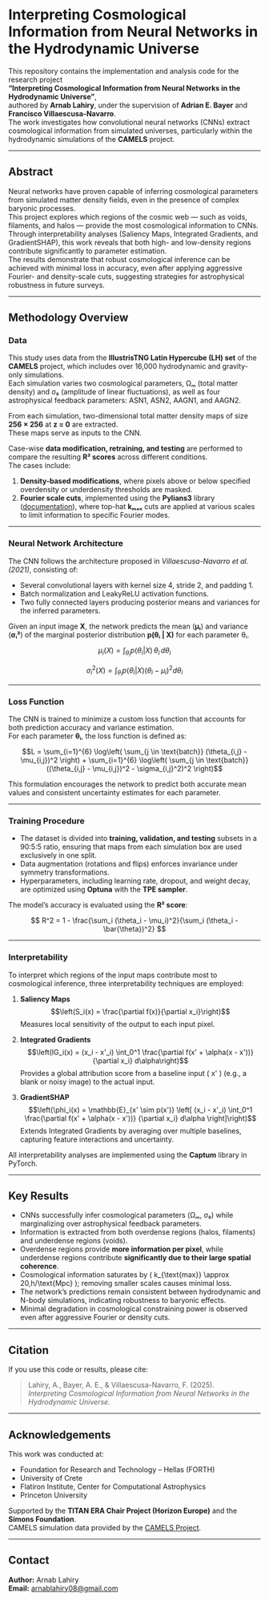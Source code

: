 # Interpreting Cosmological Information from Neural Networks in the Hydrodynamic Universe

This repository contains the implementation and analysis code for the research project  
**“Interpreting Cosmological Information from Neural Networks in the Hydrodynamic Universe”**,  
authored by **Arnab Lahiry**, under the supervision of **Adrian E. Bayer** and **Francisco Villaescusa-Navarro**.  
The work investigates how convolutional neural networks (CNNs) extract cosmological information from simulated universes, particularly within the hydrodynamic simulations of the **CAMELS** project.

---

## Abstract

Neural networks have proven capable of inferring cosmological parameters from simulated matter density fields, even in the presence of complex baryonic processes.  
This project explores which regions of the cosmic web — such as voids, filaments, and halos — provide the most cosmological information to CNNs.  
Through interpretability analyses (Saliency Maps, Integrated Gradients, and GradientSHAP), this work reveals that both high- and low-density regions contribute significantly to parameter estimation.  
The results demonstrate that robust cosmological inference can be achieved with minimal loss in accuracy, even after applying aggressive Fourier- and density-scale cuts, suggesting strategies for astrophysical robustness in future surveys.

---

## Methodology Overview

### Data
This study uses data from the **IllustrisTNG Latin Hypercube (LH) set** of the **CAMELS** project, which includes over 16,000 hydrodynamic and gravity-only simulations.  
Each simulation varies two cosmological parameters, Ωₘ (total matter density) and σ₈ (amplitude of linear fluctuations), as well as four astrophysical feedback parameters:
ASN1, ASN2, AAGN1, and AAGN2.  

From each simulation, two-dimensional total matter density maps of size **256 × 256** at **z = 0** are extracted.  
These maps serve as inputs to the CNN.  

Case-wise **data modification, retraining, and testing** are performed to compare the resulting **R² scores** across different conditions.  
The cases include:  
1. **Density-based modifications**, where pixels above or below specified overdensity or underdensity thresholds are masked.  
2. **Fourier scale cuts**, implemented using the **Pylians3** library ([documentation](https://pylians3.readthedocs.io/en/master/)), where top-hat **kₘₐₓ** cuts are applied at various scales to limit information to specific Fourier modes.



---

### Neural Network Architecture
The CNN follows the architecture proposed in *Villaescusa-Navarro et al. (2021)*, consisting of:
- Several convolutional layers with kernel size 4, stride 2, and padding 1.
- Batch normalization and LeakyReLU activation functions.
- Two fully connected layers producing posterior means and variances for the inferred parameters.

Given an input image **X**, the network predicts the mean (**μᵢ**) and variance (**σᵢ²**) of the marginal posterior distribution **p(θᵢ | X)** for each parameter θᵢ.

$$
\mu_i(X) = \int_{\theta_i} p(\theta_i | X) \, \theta_i \, d\theta_i
$$

$$
\sigma_i^2(X) = \int_{\theta_i} p(\theta_i | X) (\theta_i - \mu_i)^2 d\theta_i
$$

---

### Loss Function

The CNN is trained to minimize a custom loss function that accounts for both prediction accuracy and variance estimation.  
For each parameter **θᵢ**, the loss function is defined as:

$$L = \sum_{i=1}^{6} \log\left( \sum_{j \in \text{batch}} (\theta_{i,j} - \mu_{i,j})^2 \right) + \sum_{i=1}^{6} \log\left( \sum_{j \in \text{batch}} ((\theta_{i,j} - \mu_{i,j})^2 - \sigma_{i,j}^2)^2 \right)$$

This formulation encourages the network to predict both accurate mean values and consistent uncertainty estimates for each parameter.

---

### Training Procedure
- The dataset is divided into **training, validation, and testing** subsets in a 90:5:5 ratio, ensuring that maps from each simulation box are used exclusively in one split.  
- Data augmentation (rotations and flips) enforces invariance under symmetry transformations.  
- Hyperparameters, including learning rate, dropout, and weight decay, are optimized using **Optuna** with the **TPE sampler**.

The model’s accuracy is evaluated using the **R² score**:

$$
R^2 = 1 - \frac{\sum_i (\theta_i - \mu_i)^2}{\sum_i (\theta_i - \bar{\theta})^2}
$$

---

### Interpretability
To interpret which regions of the input maps contribute most to cosmological inference, three interpretability techniques are employed:

1. **Saliency Maps** 
   $$\left(S_i(x) = \frac{\partial f(x)}{\partial x_i}\right)$$
    Measures local sensitivity of the output to each input pixel.

2. **Integrated Gradients** 
   $$\left(IG_i(x) = (x_i - x'_i) \int_0^1 \frac{\partial f(x' + \alpha(x - x'))}{\partial x_i} d\alpha\right)$$
    Provides a global attribution score from a baseline input \( x' \) (e.g., a blank or noisy image) to the actual input.

3. **GradientSHAP** 
   $$\left(\phi_i(x) = \mathbb{E}_{x' \sim p(x')} \left[ (x_i - x'_i) \int_0^1 \frac{\partial f(x' + \alpha(x - x'))} {\partial x_i} d\alpha \right]\right)$$ Extends Integrated Gradients by averaging over multiple baselines, capturing feature interactions and uncertainty.

All interpretability analyses are implemented using the **Captum** library in PyTorch.

---

## Key Results

- CNNs successfully infer cosmological parameters (Ωₘ, σ₈) while marginalizing over astrophysical feedback parameters.  
- Information is extracted from both overdense regions (halos, filaments) and underdense regions (voids).  
- Overdense regions provide **more information per pixel**, while underdense regions contribute **significantly due to their large spatial coherence**.  
- Cosmological information saturates by \( k_{\text{max}} \approx 20\,h/\text{Mpc} \); removing smaller scales causes minimal loss.  
- The network’s predictions remain consistent between hydrodynamic and N-body simulations, indicating robustness to baryonic effects.  
- Minimal degradation in cosmological constraining power is observed even after aggressive Fourier or density cuts.

---

## Citation

If you use this code or results, please cite:

> Lahiry, A., Bayer, A. E., & Villaescusa-Navarro, F. (2025).  
> *Interpreting Cosmological Information from Neural Networks in the Hydrodynamic Universe*. 


---

## Acknowledgements

This work was conducted at:
- Foundation for Research and Technology – Hellas (FORTH)
- University of Crete
- Flatiron Institute, Center for Computational Astrophysics
- Princeton University

Supported by the **TITAN ERA Chair Project (Horizon Europe)** and the **Simons Foundation**.  
CAMELS simulation data provided by the [CAMELS Project](https://www.camel-simulations.org).

---

## Contact

**Author:** Arnab Lahiry  
**Email:** [arnablahiry08@gmail.com](mailto:arnablahiry08@gmail.com)
